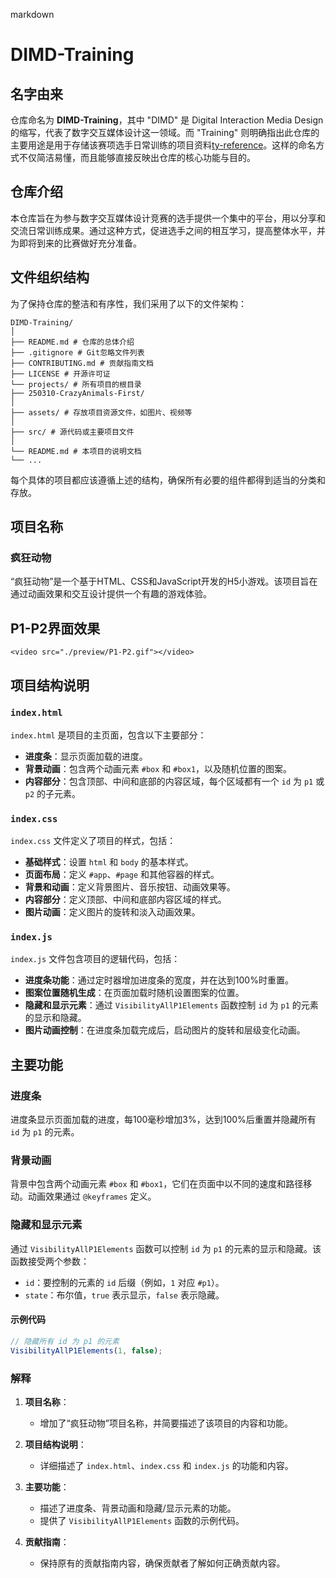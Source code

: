 markdown
# DIMD-Training

## 名字由来

仓库命名为 **DIMD-Training**，其中 "DIMD" 是 Digital Interaction Media Design 的缩写，代表了数字交互媒体设计这一领域。而 "Training" 则明确指出此仓库的主要用途是用于存储该赛项选手日常训练的项目资料[ty-reference](4)。这样的命名方式不仅简洁易懂，而且能够直接反映出仓库的核心功能与目的。

## 仓库介绍

本仓库旨在为参与数字交互媒体设计竞赛的选手提供一个集中的平台，用以分享和交流日常训练成果。通过这种方式，促进选手之间的相互学习，提高整体水平，并为即将到来的比赛做好充分准备。

## 文件组织结构

为了保持仓库的整洁和有序性，我们采用了以下的文件架构：
```
DIMD-Training/ 
│ 
├── README.md # 仓库的总体介绍 
├── .gitignore # Git忽略文件列表 
├── CONTRIBUTING.md # 贡献指南文档 
├── LICENSE # 开源许可证 
└── projects/ # 所有项目的根目录 
├── 250310-CrazyAnimals-First/ 
│ 
├── assets/ # 存放项目资源文件，如图片、视频等 
│ 
├── src/ # 源代码或主要项目文件 
│ 
└── README.md # 本项目的说明文档 
└── ...
```
每个具体的项目都应该遵循上述的结构，确保所有必要的组件都得到适当的分类和存放。

## 项目名称

### 疯狂动物

“疯狂动物”是一个基于HTML、CSS和JavaScript开发的H5小游戏。该项目旨在通过动画效果和交互设计提供一个有趣的游戏体验。

## P1-P2界面效果
```
<video src="./preview/P1-P2.gif"></video>
```

## 项目结构说明

### `index.html`

`index.html` 是项目的主页面，包含以下主要部分：
- **进度条**：显示页面加载的进度。
- **背景动画**：包含两个动画元素 `#box` 和 `#box1`，以及随机位置的图案。
- **内容部分**：包含顶部、中间和底部的内容区域，每个区域都有一个 `id` 为 `p1` 或 `p2` 的子元素。

### `index.css`

`index.css` 文件定义了项目的样式，包括：
- **基础样式**：设置 `html` 和 `body` 的基本样式。
- **页面布局**：定义 `#app`、`#page` 和其他容器的样式。
- **背景和动画**：定义背景图片、音乐按钮、动画效果等。
- **内容部分**：定义顶部、中间和底部内容区域的样式。
- **图片动画**：定义图片的旋转和淡入动画效果。

### `index.js`

`index.js` 文件包含项目的逻辑代码，包括：
- **进度条功能**：通过定时器增加进度条的宽度，并在达到100%时重置。
- **图案位置随机生成**：在页面加载时随机设置图案的位置。
- **隐藏和显示元素**：通过 `VisibilityAllP1Elements` 函数控制 `id` 为 `p1` 的元素的显示和隐藏。
- **图片动画控制**：在进度条加载完成后，启动图片的旋转和层级变化动画。

## 主要功能

### 进度条

进度条显示页面加载的进度，每100毫秒增加3%，达到100%后重置并隐藏所有 `id` 为 `p1` 的元素。

### 背景动画

背景中包含两个动画元素 `#box` 和 `#box1`，它们在页面中以不同的速度和路径移动。动画效果通过 `@keyframes` 定义。

### 隐藏和显示元素

通过 `VisibilityAllP1Elements` 函数可以控制 `id` 为 `p1` 的元素的显示和隐藏。该函数接受两个参数：
- `id`：要控制的元素的 `id` 后缀（例如，`1` 对应 `#p1`）。
- `state`：布尔值，`true` 表示显示，`false` 表示隐藏。

#### 示例代码

```javascript
// 隐藏所有 id 为 p1 的元素
VisibilityAllP1Elements(1, false);
```
### 解释

1. **项目名称**：
   - 增加了“疯狂动物”项目名称，并简要描述了该项目的内容和功能。

2. **项目结构说明**：
   - 详细描述了 `index.html`、`index.css` 和 `index.js` 的功能和内容。

3. **主要功能**：
   - 描述了进度条、背景动画和隐藏/显示元素的功能。
   - 提供了 `VisibilityAllP1Elements` 函数的示例代码。

4. **贡献指南**：
   - 保持原有的贡献指南内容，确保贡献者了解如何正确贡献内容。